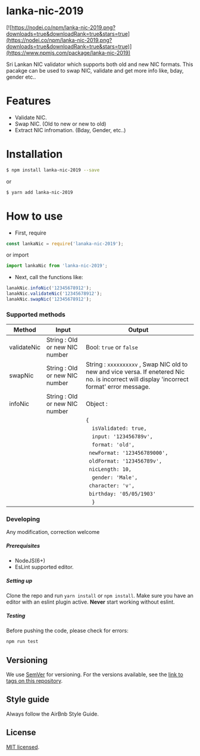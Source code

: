 # lanka-nic-2019
[![https://nodei.co/npm/lanka-nic-2019.png?downloads=true&downloadRank=true&stars=true](https://nodei.co/npm/lanka-nic-2019.png?downloads=true&downloadRank=true&stars=true)](https://www.npmjs.com/package/lanka-nic-2019)

Sri Lankan NIC validator which supports both old and new NIC formats. This pacakge can be used to swap NIC, validate and get more info like, bday, gender etc.. 

# Features
  - Validate NIC.
  - Swap NIC. (Old to new or new to old)
  - Extract NIC infromation. (Bday, Gender, etc..)
  
# Installation
```sh
$ npm install lanka-nic-2019 --save
```
or
```sh
$ yarn add lanka-nic-2019 
```

# How to use
- First, require
```javascript
const lankaNic = require('lanaka-nic-2019');
```
or import
```javascript
import lankaNic from 'lanka-nic-2019';
```

- Next, call the functions like:
```javascript
lanakNic.infoNic('12345678912');
lanakNic.validateNic('12345678912');
lanakNic.swapNic('12345678912');
```

### Supported methods

| Method | Input | Output |
| ------ | --------------------------------| ------------------------------------------------ |
| validateNic       |     String : Old or new NIC number | Bool: `true` or `false `       |
| swapNic      |     String : Old or new NIC number | String : `xxxxxxxxxv` , Swap NIC old to new and vice versa. If enetered Nic no. is incorrect will display 'incorrect format' error message.        |
| infoNic | String : Old or new NIC number |  Object :                                         | 
|         |                                |  `{`                                                |    
|         |                                |  `   isValidated: true,   `                        |  
|         |                                |  `   input: '123456789v',   `                      | 
|         |                                |  `   format: 'old',   `                            |
|         |                                |   `  newFormat: '123456789000',  `                 |
|         |                                |   `  oldFormat: '123456789v',  `                   |
|         |                                |   `  nicLength: 10,  `                             |
|         |                                |  `   gender: 'Male', `                             |
|         |                                |   `  character: 'v',   `                           |
|         |                                |   `  birthday: '05/05/1903'  `                     |
|         |                                |  `   }    `                                        |
                                                

### Developing

Any modification, correction welcome 

##### Prerequisites
 - NodeJS(6+)
 - EsLint supported editor.
 

##### Setting up
 
Clone the repo and run `yarn install` or `npm install`. Make sure you have an editor with an eslint plugin active. **Never** start working without eslint.
 
##### Testing
Before pushing the code, please check for errors:

```sh
npm run test
```


## Versioning

We use [SemVer](http://semver.org/) for versioning. For the versions available, see the [link to tags on this repository](/tags).

## Style guide

Always follow the AirBnb Style Guide.

## License

[MIT licensed](./LICENSE).